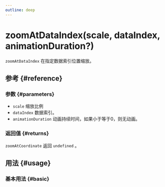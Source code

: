 ```yaml
---
outline: deep
---
```


# zoomAtDataIndex(scale, dataIndex, animationDuration?)
`zoomAtDataIndex` 在指定数据索引位置缩放。

## 参考 {#reference}
<!-- @include: @/@views/api/references/instance/zoomAtDataIndex.md -->

### 参数 {#parameters}
- `scale` 缩放比例
- `dataIndex` 数据索引。
- `animationDuration` 动画持续时间，如果小于等于0，则无动画。

### 返回值 {#returns}
`zoomAtCoordinate` 返回 `undefined` 。

## 用法 {#usage}
<script setup>
import ZoomAtDataIndex from '../../@views/api/samples/zoomAtDataIndex/index.vue'
</script>

### 基本用法 {#basic}
<ZoomAtDataIndex/>
